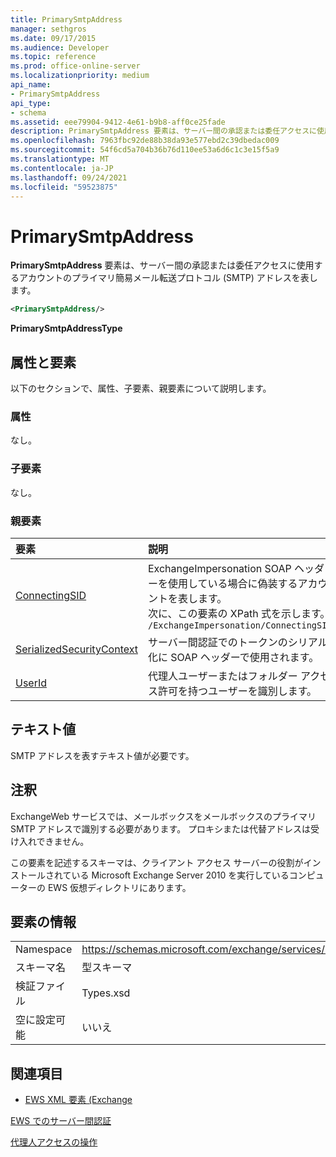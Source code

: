 ```yaml
---
title: PrimarySmtpAddress
manager: sethgros
ms.date: 09/17/2015
ms.audience: Developer
ms.topic: reference
ms.prod: office-online-server
ms.localizationpriority: medium
api_name:
- PrimarySmtpAddress
api_type:
- schema
ms.assetid: eee79904-9412-4e61-b9b8-aff0ce25fade
description: PrimarySmtpAddress 要素は、サーバー間の承認または委任アクセスに使用するアカウントのプライマリ簡易メール転送プロトコル (SMTP) アドレスを表します。
ms.openlocfilehash: 7963fbc92de88b38da93e577ebd2c39dbedac009
ms.sourcegitcommit: 54f6cd5a704b36b76d110ee53a6d6c1c3e15f5a9
ms.translationtype: MT
ms.contentlocale: ja-JP
ms.lasthandoff: 09/24/2021
ms.locfileid: "59523875"
---
```

# <a name="primarysmtpaddress"></a>PrimarySmtpAddress

**PrimarySmtpAddress** 要素は、サーバー間の承認または委任アクセスに使用するアカウントのプライマリ簡易メール転送プロトコル (SMTP) アドレスを表します。 
  
```xml
<PrimarySmtpAddress/>
```

 **PrimarySmtpAddressType**
## <a name="attributes-and-elements"></a>属性と要素

以下のセクションで、属性、子要素、親要素について説明します。
  
### <a name="attributes"></a>属性

なし。
  
### <a name="child-elements"></a>子要素

なし。
  
### <a name="parent-elements"></a>親要素

|**要素**|**説明**|
|:-----|:-----|
|[ConnectingSID](connectingsid.md) <br/> |ExchangeImpersonation SOAP ヘッダーを使用している場合に偽装するアカウントを表します。  <br/> 次に、この要素の XPath 式を示します。  <br/>  `/ExchangeImpersonation/ConnectingSID` <br/> |
|[SerializedSecurityContext](serializedsecuritycontext.md) <br/> |サーバー間認証でのトークンのシリアル化に SOAP ヘッダーで使用されます。  <br/> |
|[UserId](userid.md) <br/> |代理人ユーザーまたはフォルダー アクセス許可を持つユーザーを識別します。  <br/> |
   
## <a name="text-value"></a>テキスト値

SMTP アドレスを表すテキスト値が必要です。
  
## <a name="remarks"></a>注釈

ExchangeWeb サービスでは、メールボックスをメールボックスのプライマリ SMTP アドレスで識別する必要があります。 プロキシまたは代替アドレスは受け入れできません。
  
この要素を記述するスキーマは、クライアント アクセス サーバーの役割がインストールされている Microsoft Exchange Server 2010 を実行しているコンピューターの EWS 仮想ディレクトリにあります。
  
## <a name="element-information"></a>要素の情報

|||
|:-----|:-----|
|Namespace  <br/> |https://schemas.microsoft.com/exchange/services/2006/types  <br/> |
|スキーマ名  <br/> |型スキーマ  <br/> |
|検証ファイル  <br/> |Types.xsd  <br/> |
|空に設定可能  <br/> |いいえ  <br/> |
   
## <a name="see-also"></a>関連項目



- [EWS XML 要素 (Exchange](ews-xml-elements-in-exchange.md)


[EWS でのサーバー間認証](https://msdn.microsoft.com/library/f1610a20-672d-448b-8c00-5b0fbcaf31cb%28Office.15%29.aspx)
  
[代理人アクセスの操作](https://msdn.microsoft.com/library/dfd6b4a3-8fd3-47ba-83c0-52465cb5f3f3%28Office.15%29.aspx)

